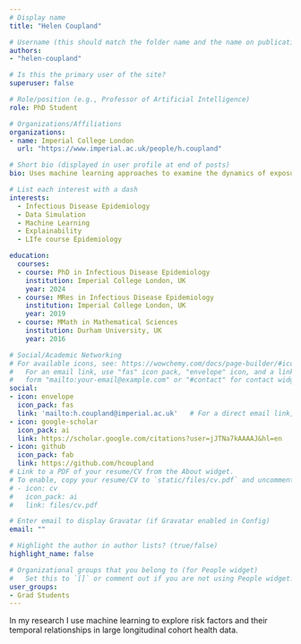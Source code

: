 ```yaml
---
# Display name
title: "Helen Coupland"

# Username (this should match the folder name and the name on publications)
authors:
- "helen-coupland"

# Is this the primary user of the site?
superuser: false

# Role/position (e.g., Professor of Artificial Intelligence)
role: PhD Student

# Organizations/Affiliations
organizations:
- name: Imperial College London
  url: "https://www.imperial.ac.uk/people/h.coupland"

# Short bio (displayed in user profile at end of posts)
bio: Uses machine learning approaches to examine the dynamics of exposure events that give rise to health outcomes.

# List each interest with a dash
interests:
  - Infectious Disease Epidemiology
  - Data Simulation
  - Machine Learning
  - Explainability
  - LIfe course Epidemiology

education:
  courses:
  - course: PhD in Infectious Disease Epidemiology
    institution: Imperial College London, UK
    year: 2024
  - course: MRes in Infectious Disease Epidemiology
    institution: Imperial College London, UK
    year: 2019
  - course: MMath in Mathematical Sciences
    institution: Durham University, UK
    year: 2016

# Social/Academic Networking
# For available icons, see: https://wowchemy.com/docs/page-builder/#icons
#   For an email link, use "fas" icon pack, "envelope" icon, and a link in the
#   form "mailto:your-email@example.com" or "#contact" for contact widget.
social:
- icon: envelope
  icon_pack: fas
  link: 'mailto:h.coupland@imperial.ac.uk'   # For a direct email link, use "mailto:test@example.org".
- icon: google-scholar
  icon_pack: ai
  link: https://scholar.google.com/citations?user=jJTNa7kAAAAJ&hl=en
- icon: github
  icon_pack: fab
  link: https://github.com/hcoupland
# Link to a PDF of your resume/CV from the About widget.
# To enable, copy your resume/CV to `static/files/cv.pdf` and uncomment the lines below.
# - icon: cv
#   icon_pack: ai
#   link: files/cv.pdf

# Enter email to display Gravatar (if Gravatar enabled in Config)
email: ""

# Highlight the author in author lists? (true/false)
highlight_name: false

# Organizational groups that you belong to (for People widget)
#   Set this to `[]` or comment out if you are not using People widget.
user_groups:
- Grad Students
---
```


In my research I use machine learning to explore risk factors and their temporal relationships in large longitudinal cohort health data.